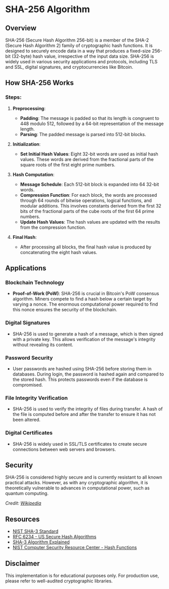 # SHA-256 Algorithm

## Overview

SHA-256 (Secure Hash Algorithm 256-bit) is a member of the SHA-2 (Secure Hash Algorithm 2) family of cryptographic hash functions. It is designed to securely encode data in a way that produces a fixed-size 256-bit (32-byte) hash value, irrespective of the input data size. SHA-256 is widely used in various security applications and protocols, including TLS and SSL, digital signatures, and cryptocurrencies like Bitcoin.

## How SHA-256 Works

### Steps:

1. **Preprocessing**:
   - **Padding**: The message is padded so that its length is congruent to 448 modulo 512, followed by a 64-bit representation of the message length.
   - **Parsing**: The padded message is parsed into 512-bit blocks.

2. **Initialization**:
   - **Set Initial Hash Values**: Eight 32-bit words are used as initial hash values. These words are derived from the fractional parts of the square roots of the first eight prime numbers.

3. **Hash Computation**:
   - **Message Schedule**: Each 512-bit block is expanded into 64 32-bit words.
   - **Compression Function**: For each block, the words are processed through 64 rounds of bitwise operations, logical functions, and modular additions. This involves constants derived from the first 32 bits of the fractional parts of the cube roots of the first 64 prime numbers.
   - **Update Hash Values**: The hash values are updated with the results from the compression function.

4. **Final Hash**:
   - After processing all blocks, the final hash value is produced by concatenating the eight hash values.

## Applications

### Blockchain Technology
- **Proof-of-Work (PoW)**: SHA-256 is crucial in Bitcoin's PoW consensus algorithm. Miners compete to find a hash below a certain target by varying a nonce. The enormous computational power required to find this nonce ensures the security of the blockchain.

### Digital Signatures
- SHA-256 is used to generate a hash of a message, which is then signed with a private key. This allows verification of the message's integrity without revealing its content.

### Password Security
- User passwords are hashed using SHA-256 before storing them in databases. During login, the password is hashed again and compared to the stored hash. This protects passwords even if the database is compromised.

### File Integrity Verification
- SHA-256 is used to verify the integrity of files during transfer. A hash of the file is computed before and after the transfer to ensure it has not been altered.

### Digital Certificates
- SHA-256 is widely used in SSL/TLS certificates to create secure connections between web servers and browsers.

## Security
SHA-256 is considered highly secure and is currently resistant to all known practical attacks. However, as with any cryptographic algorithm, it is theoretically vulnerable to advances in computational power, such as quantum computing.

*Credit: [Wikipedia](https://en.wikipedia.org/wiki/SHA-2)*

## Resources

- [NIST SHA-3 Standard](https://nvlpubs.nist.gov/nistpubs/FIPS/NIST.FIPS.202.pdf)
- [RFC 6234 - US Secure Hash Algorithms](https://tools.ietf.org/html/rfc6234)
- [SHA-3 Algorithm Explained](https://keccak.team/keccak.html)
- [NIST Computer Security Resource Center - Hash Functions](https://csrc.nist.gov/projects/hash-functions)

## Disclaimer

This implementation is for educational purposes only. For production use, please refer to well-audited cryptographic libraries.